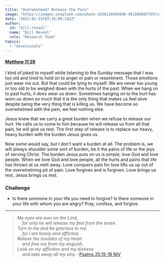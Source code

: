 ```yaml
---
title: "Overwhelmed? Release the Pain"
image: "https://images.unsplash.com/photo-1636228492696-961b090d7735?crop=entropy&cs=srgb&fm=jpg&ixid=Mnw5NjYxfDB8MXxzZWFyY2h8MTB8fFRydXRofGVufDB8fHx8MTYxODIzNjM3Mw&ixlib=rb-1.2.1&q=85"
date: "2022-02-23T03:35:09.192Z"
author:
  id: "bill-reveal"
  name: "Bill Reveal"
  role: "Research Team"
topics:
  - "devotionals"
---
```

#### [Matthew 11:28][1]

I kind of joked to myself while listening to the Sunday message that I was too old and tired to hold on to anger or pain or resentment. Those emotions just wear me out. But that could be lying to myself. We are never too young or too old to be weighed down with the hurts of the past. When we hang on to past hurts, it _does_ wear us down. Sometimes hanging on to the hurt has worn us down so much that it is the only thing that makes us feel alive despite being the very thing that is killing us. We have become so overwhelmed with the pain, we feel nothing else.

Jesus knew that we carry a great burden when we refuse to release our hurt. He calls us to come to him because he will release us from all that pain, he will give us rest. The first step of release is to replace our heavy, heavy burden with the burden Jesus gives us.

Now some would say, but I don’t want a burden at all. The problem is, we will always shoulder some sort of burden, be it the pains of life or the joys of serving Christ. The burden Jesus puts on us is simple; love God and love people. When we love God and love people, all the hurts and pains that life has thrown at us melt away. Love conquers pain for love lifts us up out of the overwhelming pit of pain. Love forgives and is forgiven. Love brings us rest, Jesus brings us rest.

### Challenge
- Is there someone in your life you need to forgive? Is there someone in your life with whom you are angry? Pray, confess, and forgive.

----

> _My eyes are ever on the Lord,_    
> _&nbsp;&nbsp;&nbsp;&nbsp;for only he will release my feet from the snare._    
> _Turn to me and be gracious to me,_   
> _&nbsp;&nbsp;&nbsp;&nbsp;for I am lonely and afflicted._   
> _Relieve the troubles of my heart_   
> _&nbsp;&nbsp;&nbsp;&nbsp;and free me from my anguish._   
> _Look on my affliction and my distress_   
> _&nbsp;&nbsp;&nbsp;&nbsp;and take away all my sins._ -[Psalms‬ ‭25:15-18‬ ‭NIV][2]

[1]: https://biblehub.com/matthew/11-28.htm
[2]: https://biblehub.com/niv/psalms/25.htm
